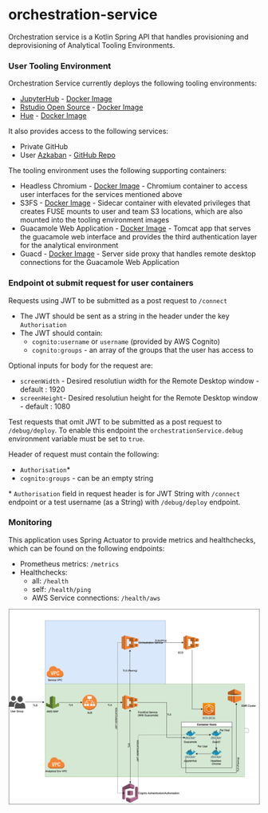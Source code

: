 # orchestration-service
Orchestration service is a Kotlin Spring API that handles provisioning and deprovisioning of Analytical Tooling Environments. 

### User Tooling Environment

Orchestration Service currently deploys the following tooling environments:
* [JupyterHub](https://jupyter.org/) - [Docker Image](https://github.com/dwp/docker-jupyterhub)
* [Rstudio Open Source](https://www.rstudio.com/products/rstudio/#rstudio-server) - [Docker Image](https://github.com/dwp/docker-rstudio-oss)
* [Hue](https://docs.cloudera.com/documentation/enterprise/6/6.3/topics/hue.html) -  [Docker Image](https://github.com/dwp/dataworks-hardened-images/tree/master/hue)

It also provides access to the following services:

* Private GitHub
* User [Azkaban](https://azkaban.github.io/) - [GitHub Repo](https://github.com/dwp/aws-azkaban)

The tooling environment uses the following supporting containers:
 
 * Headless Chromium - [Docker Image](https://github.com/dwp/docker-headless-chrome) - Chromium container to access user interfaces for the services mentioned above
 * S3FS - [Docker Image](https://github.com/dwp/dataworks-hardened-images/tree/master/s3fs) - Sidecar container with elevated privileges that creates FUSE mounts to user and team S3 locations, which are also mounted into the tooling environment images
 * Guacamole Web Application - [Docker Image](https://github.com/dwp/cognito-guacamole-extension/tree/master/docker) - Tomcat app that serves the guacamole web interface and provides the third   authentication layer for the analytical environment
 * Guacd - [Docker Image](https://github.com/dwp/dataworks-hardened-images/tree/master/guacd) - Server side proxy that handles remote desktop connections for the Guacamole Web Application

### Endpoint ot submit request for user containers
 Requests using JWT to be submitted as a post request to `/connect`  
 - The JWT should be sent as a string in the header under the key `Authorisation` 
 - The JWT should contain:
    * `cognito:username` or `username` (provided by AWS Cognito)
    * `cognito:groups` - an array of the groups that the user has access to

Optional inputs for body for the request are:
  - `screenWidth` - Desired resolutiun width for the Remote Desktop window - default : 1920
  - `screenHeight`- Desired resolutiun height for the Remote Desktop window - default : 1080
 
 Test requests that omit JWT to be submitted as a post request to `/debug/deploy`. To enable this endpoint the `orchestrationService.debug` environment variable must be set to `true`.
 
 Header of request must contain the following:
  - `Authorisation`*
  - `cognito:groups` - can be an empty string
     

  
\* `Authorisation` field in request header is for JWT String with `/connect` endpoint or a test username (as a String) with `/debug/deploy` endpoint.
     

### Monitoring
 This application uses Spring Actuator to provide metrics and healthchecks, which can
 be found on the following endpoints:
  - Prometheus metrics: `/metrics`
  - Healthchecks:
     * all: `/health`
     * self: `/health/ping`
     * AWS Service connections: `/health/aws`

![Image of Orchestration Service](OrchestrationService.png)
